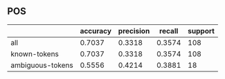 
## POS

|                  | accuracy | precision | recall | support |
|------------------|----------|-----------|--------|---------|
| all              | 0.7037   | 0.3318    | 0.3574 | 108     |
| known-tokens     | 0.7037   | 0.3318    | 0.3574 | 108     |
| ambiguous-tokens | 0.5556   | 0.4214    | 0.3881 | 18      |

